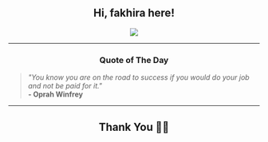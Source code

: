 <h2 align="center"> Hi, fakhira here!</h2>

<p align="center">
<a href="https://github.com/fakhiralkda" alt="github streak"><img src="https://dvst-streak.herokuapp.com/?user=fakhiralkda&theme=tokyonight&fire=DD472C"></a>
</p>

<hr>
<h3 align="center">Quote of The Day</h3>
<p align="center">
<blockquote>
<i>"You know you are on the road to success if you would do your job and not be paid for it."</i>
<br>
<b>- Oprah Winfrey</b>
</blockquote>
</p>


<hr>
<h2 align="center">Thank You 🙏🏼</h2>

